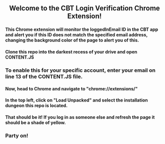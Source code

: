 ## <p align="center">Welcome to the CBT Login Verification Chrome Extension!</p>

#### This Chrome extension will monitor the loggedInEmail ID in the CBT app and alert you if this ID does not match the specified email address, changing the background color of the page to alert you of this. 


#### Clone this repo into the darkest recess of your drive and open CONTENT.JS

### To enable this for your specific account, enter your email on line 13 of the CONTENT.JS file.

#### Now, head to Chrome and navigate to "chrome://extensions/"

#### In the top left, click on "Load Unpacked" and select the installation dungeon this repo is located. ####









#### That should be it! If you log in as someone else and refresh the page it should be a shade of yellow. ####



### Party on!